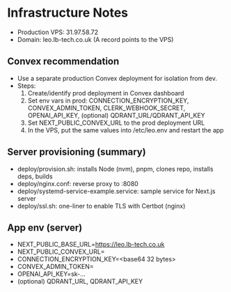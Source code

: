 # Infrastructure Notes

- Production VPS: 31.97.58.72
- Domain: leo.lb-tech.co.uk (A record points to the VPS)

## Convex recommendation
- Use a separate production Convex deployment for isolation from dev.
- Steps:
  1) Create/identify prod deployment in Convex dashboard
  2) Set env vars in prod: CONNECTION_ENCRYPTION_KEY, CONVEX_ADMIN_TOKEN, CLERK_WEBHOOK_SECRET, OPENAI_API_KEY, (optional) QDRANT_URL/QDRANT_API_KEY
  3) Set NEXT_PUBLIC_CONVEX_URL to the prod deployment URL
  4) In the VPS, put the same values into /etc/leo.env and restart the app

## Server provisioning (summary)
- deploy/provision.sh: installs Node (nvm), pnpm, clones repo, installs deps, builds
- deploy/nginx.conf: reverse proxy to :8080
- deploy/systemd-service-example.service: sample service for Next.js server
- deploy/ssl.sh: one-liner to enable TLS with Certbot (nginx)

## App env (server)
- NEXT_PUBLIC_BASE_URL=https://leo.lb-tech.co.uk
- NEXT_PUBLIC_CONVEX_URL=<prod convex url>
- CONNECTION_ENCRYPTION_KEY=<base64 32 bytes>
- CONVEX_ADMIN_TOKEN=<random token>
- OPENAI_API_KEY=sk-...
- (optional) QDRANT_URL, QDRANT_API_KEY
